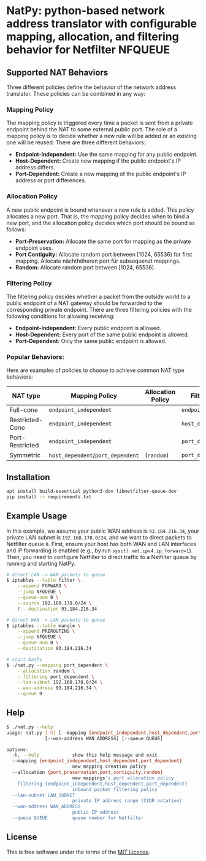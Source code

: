 # NatPy: python-based network address translator with configurable mapping, allocation, and filtering behavior for Netfilter NFQUEUE

## Supported NAT Behaviors

Three different policies define the behavior of the network address translator.
These policies can be combined in any way:

### Mapping Policy

The mapping policy is triggered every time a packet is sent from a private endpoint behind the NAT to some external public port.
The role of a mapping policy is to decide whether a new rule will be added or an existing one will be reused.
There are three different behaviors:

* **Endpoint-Independent:** Use the same mapping for any public endpoint.
* **Host-Dependent:** Create new mapping if the public endpoint's IP address differs.
* **Port-Dependent:** Create a new mapping of the public endpoint's IP address or port differences.

### Allocation Policy

A new public endpoint is bound whenever a new rule is added.
This policy allocates a new port.
That is, the mapping policy decides when to bind a new port, and the allocation policy decides which port should be bound as follows:
* **Port-Preservation:** Allocate the same port for mapping as the private endpoint uses.
* **Port Contiguity:** Allocate random port between [1024, 65536) for first mapping. Allocate nächthöheren port für subsequenzt mappings.
* **Random:** Allocate random port between [1024, 65536).

### Filtering Policy

The filtering policy decides whether a packet from the outside world to a public endpoint of a NAT gateway should be forwarded to the corresponding private endpoint.
There are three filtering policies with the following conditions for allowing receiving:
* **Endpoint-Independent:** Every public endpoint is allowed.
* **Host-Dependent:** Every port of the same public endpoint is allowed.
* **Port-Dependent:** Only the same public endpoint is allowed.

### Popular Behaviors:

Here are examples of policies to choose to achieve common NAT type behaviors:

| **NAT type**    | **Mapping Policy**                | **Allocation Policy** | **Filtering Policy**   |
|-----------------|-----------------------------------|-----------------------|------------------------|
| Full-cone       | `endpoint_independent`            |                       | `endpoint_independent` |
| Restricted-Cone | `endpoint_independent`            |                       | `host_dependent`       |
| Port-Restricted | `endpoint_independent`            |                       | `port_dependent`       |
| Symmetric       | `host_dependent`/`port_dependent` | (`random`)            | `port_dependent`       |


## Installation

```bash
apt install build-essential python3-dev libnetfilter-queue-dev
pip install -r requirements.txt
```

## Example Usage

In this example, we assume your public WAN address is `93.184.216.34`, your private LAN subnet is `192.168.178.0/24`, and we want to direct packets to Netfilter queue `0`.
First, ensure your host has both WAN and LAN interfaces and IP forwarding is enabled (e.g., by run `sysctl net.ipv4.ip_forward=1`).
Then, you need to configure Netfilter to direct traffic to a Netfilter queue by running and starting NatPy.

```bash
# direct LAN -> WAN packets to queue
$ iptables --table filter \
	--append FORWARD \
	--jump NFQUEUE \
	--queue-num 0 \
	--source 192.168.178.0/24 \
	! --destination 93.184.216.34

# direct WAN -> LAN packets to queue
$ iptables --table mangle \
	--append PREROUTING \
	--jump NFQUEUE \
	--queue-num 0 \
	--destination 93.184.216.34

# start NatPy
$ ./nat.py --mapping port_dependent \
	--allocation random \
	--filtering port_dependent \
	--lan-subnet 192.168.178.0/24 \
	--wan-address 93.184.216.34 \
	--queue 0
```

## Help

```bash
$ ./nat.py --help
usage: nat.py [-h] [--mapping {endpoint_independent,host_dependent,port_dependent}] [--allocation {port_preservation,port_contiguity,random}] [--filtering {endpoint_independent,host_dependent,port_dependent}] [--lan-subnet LAN_SUBNET]
              [--wan-address WAN_ADDRESS] [--queue QUEUE]

options:
  -h, --help            show this help message and exit
  --mapping {endpoint_independent,host_dependent,port_dependent}
                        new mapping creation policy
  --allocation {port_preservation,port_contiguity,random}
                        new mappings's port allocation policy
  --filtering {endpoint_independent,host_dependent,port_dependent}
                        inbound packet filtering policy
  --lan-subnet LAN_SUBNET
                        private IP address range (CIDR notation)
  --wan-address WAN_ADDRESS
                        public IP address
  --queue QUEUE         queue number for Netfilter
```

## License

This is free software under the terms of the [MIT License](LICENSE).
